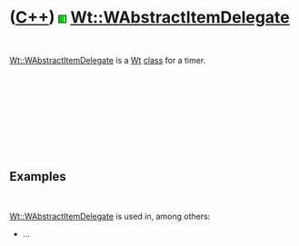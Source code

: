 



 

 

 

 

 

([C++](Cpp.htm)) ![Wt](PicWt.png) [Wt::WAbstractItemDelegate](CppWAbstractItemDelegate.htm)
===========================================================================================

 

[Wt::WAbstractItemDelegate](CppWAbstractItemDelegate.htm) is a
[Wt](CppWt.htm) [class](CppClass.htm) for a timer.

 

 

 

 

 

Examples
--------

 

[Wt::WAbstractItemDelegate](CppWAbstractItemDelegate.htm) is used in,
among others:

-   ...

 

 

 

 

 





 



